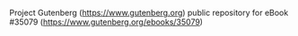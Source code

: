 Project Gutenberg (https://www.gutenberg.org) public repository for eBook #35079 (https://www.gutenberg.org/ebooks/35079)
